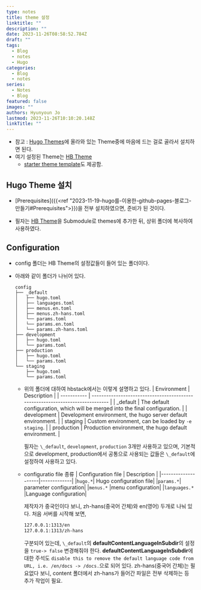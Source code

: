 ```yaml
---
type: notes
title: theme 설정
linktitle: ""
description: ""
date: 2023-11-26T08:58:52.784Z
draft: ""
tags:
  - Blog
  - notes
  - Hugo
categories:
  - Blog
  - notes
series:
  - Notes
  - Blog
featured: false
images: ""
authors: Hyunyoun Jo
lastmod: 2023-11-26T10:10:20.148Z
linkTitle: ""
---
```


- 참고 : [Hugo Themes](https://themes.gohugo.io/)에 올라와 있는 Theme중에 마음에 드는 걸로 골라서 설치하면 된다.
- 여기 설정된 Theme는 [HB Theme](https://github.com/hbstack/theme)
  - [starter theme template](https://github.com/hbstack/theme)도 제공함.

## Hugo Theme 설치

- [Prerequisites]({{<ref "2023-11-19-hugo를-이용한-github-pages-블로그-만들기#Prerequisites">}})을 전부 설치하였으면, 준비가 된 것이다.

- 필자는 [HB Theme](https://github.com/hbstack/theme)을 Submodule로 themes에 추가한 뒤, 상위 폴더에 복사하여 사용하였다.

## Configuration

- config 폴더는 HB Theme의 설정값들이 들어 있는 폴더이다.
- 아래와 같이 폴더가 나뉘어 있다.

  ```tree config
  config
  ├── _default
  │   ├── hugo.toml
  │   ├── languages.toml
  │   ├── menus.en.toml
  │   ├── menus.zh-hans.toml
  │   └── params.toml
  │   └── params.en.toml
  │   └── params.zh-hans.toml
  ├── development
  │   ├── hugo.toml
  │   └── params.toml
  ├── production
  │   ├── hugo.toml
  │   └── params.toml
  └── staging
      ├── hugo.toml
      └── params.toml
  ```

  - 위의 폴더에 대하여 hbstack에서는 이렇게 설명하고 있다.
    | Environment | Description |
    | ----------- | ----------------------------------------------------------------------------- |
    | \_default | The default configuration, which will be merged into the final configuration. |
    | development | Development environment, the hugo server default environment. |
    | staging | Custom environment, can be loaded by `-e staging`. |
    | production | Production environment, the hugo default environment. |

    필자는 `\_default`, `development`, `production` 3개만 사용하고 있으며, 기본적으로 development, production에서 공통으로 사용되는 값들은 `\_default`에 설정하여 사용하고 있다.

  - configuratio file 종류
    | Configuration file | Description |
    |--------------------|-------------|
    |`hugo.*`| Hugo configuration file|
    |`params.*`| parameter configuration|
    |`menus.*` |menu configuration|
    |`languages.*` |Language configuration|

    제작자가 중국인이다 보니, zh-hans(중국어 간체)와 en(영어) 두개로 나눠 있다.
    처음 서버를 시작해 보면,

    ```md
    127.0.0.1:1313/en
    127.0.0.1:1313/zh-hans
    ```

    구분되어 있는데, `\_default`의 **defaultContentLanguageInSubdir**의 설정을 `true-> false` 변경해줘야 한다.
    **defaultContentLanguageInSubdir**에 대한 주석도 `disable this to remove the default language code from URL, i.e. /en/docs -> /docs.`으로 되어 있다.
    zh-hans(중국어 간체)는 필요없다 보니, content 폴더에서 zh-hans가 들어간 파일은 전부 삭제하는 등 추가 작업이 필요.
